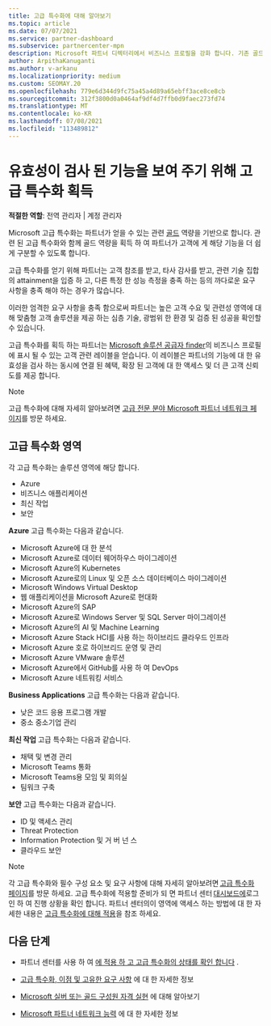 ```yaml
---
title: 고급 특수화에 대해 알아보기
ms.topic: article
ms.date: 07/07/2021
ms.service: partner-dashboard
ms.subservice: partnercenter-mpn
description: Microsoft 파트너 디렉터리에서 비즈니스 프로필을 강화 합니다. 기존 골드 및 실버 역량에 따라 얻을 수 있는 고급 특수화에 대해 알아보세요.
author: ArpithaKanuganti
ms.author: v-arkanu
ms.localizationpriority: medium
ms.custom: SEOMAY.20
ms.openlocfilehash: 779e6d344d9fc75a45a4d89a65ebff3ace8ce8cb
ms.sourcegitcommit: 312f3800d0a0464af9df4d7ffb0d9faec273fd74
ms.translationtype: MT
ms.contentlocale: ko-KR
ms.lasthandoff: 07/08/2021
ms.locfileid: "113489812"
---
```

# <a name="earn-an-advanced-specialization-to-showcase-your-validated-capabilities"></a>유효성이 검사 된 기능을 보여 주기 위해 고급 특수화 획득

**적절한 역할**: 전역 관리자 | 계정 관리자

Microsoft 고급 특수화는 파트너가 얻을 수 있는 관련 [골드](learn-about-competencies.md) 역량을 기반으로 합니다. 관련 된 고급 특수화와 함께 골드 역량을 획득 하 여 파트너가 고객에 게 해당 기능을 더 쉽게 구분할 수 있도록 합니다.

고급 특수화를 얻기 위해 파트너는 고객 참조를 받고, 타사 감사를 받고, 관련 기술 집합의 attainment을 입증 하 고, 다른 특정 한 성능 측정을 충족 하는 등의 까다로운 요구 사항을 충족 해야 하는 경우가 많습니다.

이러한 엄격한 요구 사항을 충족 함으로써 파트너는 높은 고객 수요 및 관련성 영역에 대해 맞춤형 고객 솔루션을 제공 하는 심층 기술, 광범위 한 환경 및 검증 된 성공을 확인할 수 있습니다.

고급 특수화를 획득 하는 파트너는 [Microsoft 솔루션 공급자 finder](https://www.microsoft.com/solution-providers/home)의 비즈니스 프로필에 표시 될 수 있는 고객 관련 레이블을 얻습니다. 이 레이블은 파트너의 기능에 대 한 유효성을 검사 하는 동시에 연결 된 혜택, 확장 된 고객에 대 한 액세스 및 더 큰 고객 신뢰도를 제공 합니다.

> [!NOTE]
> 고급 특수화에 대해 자세히 알아보려면 [고급 전문 분야 Microsoft 파트너 네트워크 페이지](https://partner.microsoft.com/membership/advanced-specialization)를 방문 하세요.

## <a name="advanced-specialization-areas"></a>고급 특수화 영역

각 고급 특수화는 솔루션 영역에 해당 합니다.

- Azure
- 비즈니스 애플리케이션
- 최신 작업
- 보안

**Azure** 고급 특수화는 다음과 같습니다.

- Microsoft Azure에 대 한 분석
- Microsoft Azure로 데이터 웨어하우스 마이그레이션
- Microsoft Azure의 Kubernetes
- Microsoft Azure로의 Linux 및 오픈 소스 데이터베이스 마이그레이션
- Microsoft Windows Virtual Desktop
- 웹 애플리케이션을 Microsoft Azure로 현대화
- Microsoft Azure의 SAP
- Microsoft Azure로 Windows Server 및 SQL Server 마이그레이션
- Microsoft Azure의 AI 및 Machine Learning
- Microsoft Azure Stack HCI를 사용 하는 하이브리드 클라우드 인프라
- Microsoft Azure 호로 하이브리드 운영 및 관리
- Microsoft Azure VMware 솔루션
- Microsoft Azure에서 GitHub를 사용 하 여 DevOps
- Microsoft Azure 네트워킹 서비스


**Business Applications** 고급 특수화는 다음과 같습니다.

- 낮은 코드 응용 프로그램 개발
- 중소 중소기업 관리

**최신 작업** 고급 특수화는 다음과 같습니다.

- 채택 및 변경 관리
- Microsoft Teams 통화
- Microsoft Teams용 모임 및 회의실
- 팀워크 구축

**보안** 고급 특수화는 다음과 같습니다.

- ID 및 액세스 관리
- Threat Protection
- Information Protection 및 거 버 넌 스
- 클라우드 보안

> [!NOTE]
> 각 고급 특수화와 필수 구성 요소 및 요구 사항에 대해 자세히 알아보려면 [고급 특수화 페이지](https://partner.microsoft.com/membership/advanced-specialization)를 방문 하세요. 고급 특수화에 적용할 준비가 되 면 파트너 센터 [대시보드에](https://partner.microsoft.com/dashboard)로그인 하 여 진행 상황을 확인 합니다. 파트너 센터의이 영역에 액세스 하는 방법에 대 한 자세한 내용은 [고급 특수화에 대해 적용](advanced-specializations-apply.md)을 참조 하세요.

## <a name="next-steps"></a>다음 단계

- 파트너 센터를 사용 하 여 [에 적용 하 고 고급 특수화의 상태를 확인 합니다](advanced-specializations-apply.md) .

- [고급 특수화, 이점 및 고유한 요구 사항](https://partner.microsoft.com/membership/advanced-specialization) 에 대 한 자세한 정보

- [Microsoft 실버 또는 골드 구성원 자격 실현](learn-about-competencies.md) 에 대해 알아보기

- [Microsoft 파트너 네트워크 능력](https://partner.microsoft.com/membership/competencies) 에 대 한 자세한 정보